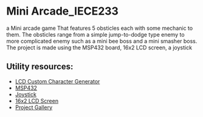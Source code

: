 # Mini Arcade_IECE233
a Mini arcade game That features 5 obsticles each with some mechanic to them.
The obsticles range from a simple jump-to-dodge type enemy to more complicated enemy such as a mini bee boss and a mini smasher boss.
The project is made using the MSP432 board, 16x2 LCD screen, a joystick

## Utility resources:
* [LCD Custom Character Generator](https://maxpromer.github.io/LCD-Character-Creator/)
* [MSP432](https://www.amazon.com/TEXAS-INSTRUMENTS-EK-LM4F120XL-STELLARIS-LAUNCHPAD/dp/B00DI7JWME/ref=asc_df_B00DI7JWME/?tag=hyprod20&linkCode=df0&hvadid=532907645911&hvpos=&hvnetw=g&hvrand=17636732015681010096&hvpone=&hvptwo=&hvqmt=&hvdev=c&hvdvcmdl=&hvlocint=&hvlocphy=9004684&hvtargid=pla-1418054716965&psc=1)
* [Joystick](https://www.amazon.com/SMAKN-Joystick-Breakout-Arduino-arduino/dp/B014MJLHC4/ref=asc_df_B014MJLHC4/?tag=hyprod-20&linkCode=df0&hvadid=198063088238&hvpos=&hvnetw=g&hvrand=12041055112422577896&hvpone=&hvptwo=&hvqmt=&hvdev=c&hvdvcmdl=&hvlocint=&hvlocphy=9004684&hvtargid=pla-318862085479&psc=1)
* [16x2 LCD Screen](https://www.amazon.com/SunFounder-Serial-Module-Display-Arduino/dp/B019K5X53O/ref=asc_df_B019K5X53O/?tag=hyprod-20&linkCode=df0&hvadid=312760964359&hvpos=&hvnetw=g&hvrand=964203339462488&hvpone=&hvptwo=&hvqmt=&hvdev=c&hvdvcmdl=&hvlocint=&hvlocphy=9004684&hvtargid=pla-563014027379&th=1)
* [Project Gallery](https://imgur.com/gallery/ZbGNTPq)

